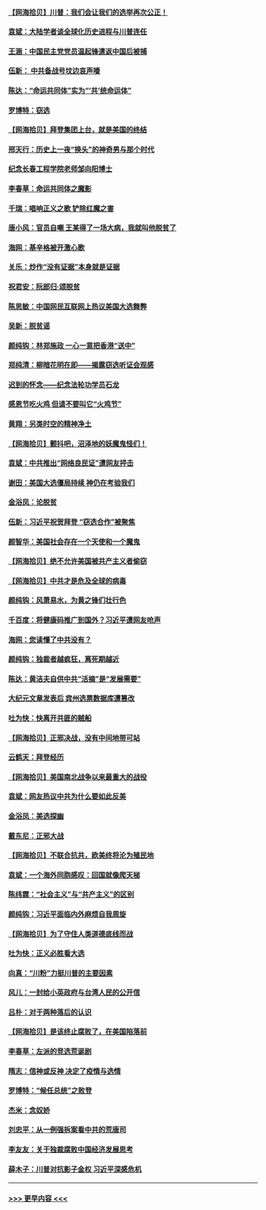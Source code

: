 #### [【网海拾贝】川普：我们会让我们的选举再次公正！](../pages/nsc993/n12594930.md?t=12041602) 
#### [袁斌：大陆学者谈全球化历史进程与川普连任](../pages/nsc993/n12594690.md?t=12041602) 
#### [王涵：中国民主党党员温起锋遣返中国后被捕](../pages/nsc993/n12594540.md?t=12041602) 
#### [伍新： 中共备战号坟边哀声嚎](../pages/nsc993/n12593086.md?t=12041602) 
#### [陈达：“命运共同体”实为“‘共’统命运体”](../pages/nsc993/n12590865.md?t=12041602) 
#### [罗博特：窃选](../pages/nsc993/n12590619.md?t=12041602) 
#### [【网海拾贝】拜登集团上台，就是美国的终结](../pages/nsc993/n12589725.md?t=12041602) 
#### [邢天行：历史上一夜“换头”的神奇男与那个时代](../pages/nsc993/n12589424.md?t=12041602) 
#### [纪念长春工程学院老师邹向阳博士](../pages/nsc993/n12585390.md?t=12041602) 
#### [李春草：命运共同体之魔影](../pages/nsc993/n12585026.md?t=12041602) 
#### [千瑞：唱响正义之歌 铲除红魔之害](../pages/nsc993/n12585002.md?t=12041602) 
#### [唐小风：官员自嘲 王某得了一场大病，我就叫他脱贫了](../pages/nsc993/n12584981.md?t=12041602) 
#### [海网：基辛格被开激心歌](../pages/nsc993/n12584946.md?t=12041602) 
#### [关乐：炒作“没有证据”本身就是证据](../pages/nsc993/n12583146.md?t=12041602) 
#### [祝君安：阮郎归‧颂脱贫](../pages/nsc993/n12583119.md?t=12041602) 
#### [陈思敏：中国网民互联网上热议美国大选舞弊](../pages/nsc993/n12582845.md?t=12041602) 
#### [吴新：脱贫谣](../pages/nsc993/n12580839.md?t=12041602) 
#### [颜纯钩：林郑施政 一心一意把香港“送中”](../pages/nsc993/n12580805.md?t=12041602) 
#### [郑纯清：柳暗花明在即——揭露窃选听证会观感](../pages/nsc993/n12580795.md?t=12041602) 
#### [迟到的怀念——纪念法轮功学员石龙](../pages/nsc993/n12580245.md?t=12041602) 
#### [感恩节吃火鸡  但请不要叫它“火鸡节”](../pages/nsc993/n12580252.md?t=12041602) 
#### [黄翔：另类时空的精神净土](../pages/nsc993/n12578638.md?t=12041602) 
#### [【网海拾贝】颤抖吧，沼泽地的妖魔鬼怪们！](../pages/nsc993/n12578552.md?t=12041602) 
#### [袁斌：中共推出“网络良民证”遭网友抨击](../pages/nsc993/n12578511.md?t=12041602) 
#### [谢田：美国大选僵局持续 神仍在考验我们](../pages/nsc993/n12577432.md?t=12041602) 
#### [金浴凤：论脱贫](../pages/nsc993/n12576386.md?t=12041602) 
#### [伍新：习近平祝贺拜登 “窃选合作”被聚焦](../pages/nsc993/n12576358.md?t=12041602) 
#### [颜智华：美国社会存在一个天使和一个魔鬼](../pages/nsc993/n12574299.md?t=12041602) 
#### [【网海拾贝】绝不允许美国被共产主义者偷窃](../pages/nsc993/n12573396.md?t=12041602) 
#### [【网海拾贝】中共才是危及全球的病毒](../pages/nsc993/n12571204.md?t=12041602) 
#### [颜纯钩：风萧易水，为黄之锋们壮行色](../pages/nsc993/n12571487.md?t=12041602) 
#### [千百度：将健康码推广到国外？习近平遭网友呛声](../pages/nsc993/n12570808.md?t=12041602) 
#### [海网：您读懂了中共没有？](../pages/nsc993/n12570487.md?t=12041602) 
#### [颜纯钩：独裁者越疯狂，离死期越近](../pages/nsc993/n12569055.md?t=12041602) 
#### [陈达：黄洁夫自供中共“活摘”是“发展需要”](../pages/nsc993/n12568541.md?t=12041602) 
#### [大纪元文章发表后 宾州选票数据库遭篡改](../pages/nsc993/n12568105.md?t=12041602) 
#### [吐为快：快离开共匪的贼船](../pages/nsc993/n12568462.md?t=12041602) 
#### [【网海拾贝】正邪决战，没有中间地带可站](../pages/nsc993/n12568439.md?t=12041602) 
#### [云鹤天：拜登经历](../pages/nsc993/n12567294.md?t=12041602) 
#### [【网海拾贝】美国南北战争以来最重大的战役](../pages/nsc993/n12567247.md?t=12041602) 
#### [袁斌：网友热议中共为什么要如此反美](../pages/nsc993/n12567162.md?t=12041602) 
#### [金浴凤：美选探幽](../pages/nsc993/n12567147.md?t=12041602) 
#### [戴东尼：正邪大战](../pages/nsc993/n12567033.md?t=12041602) 
#### [【网海拾贝】不联合抗共，欧美终将沦为殖民地](../pages/nsc993/n12565068.md?t=12041602) 
#### [袁斌：一个海外同胞感叹：回国就像爬天梯](../pages/nsc993/n12564986.md?t=12041602) 
#### [陈纬霆：“社会主义”与“共产主义”的区别](../pages/nsc993/n12562417.md?t=12041602) 
#### [颜纯钩：习近平面临内外麻烦自我周旋](../pages/nsc993/n12563356.md?t=12041602) 
#### [【网海拾贝】为了守住人类道德底线而战](../pages/nsc993/n12562542.md?t=12041602) 
#### [吐为快：正义必胜看大选](../pages/nsc993/n12561967.md?t=12041602) 
#### [向真：“川粉”力挺川普的主要因素](../pages/nsc993/n12560774.md?t=12041602) 
#### [风儿：一封给小英政府与台湾人民的公开信](../pages/nsc993/n12560581.md?t=12041602) 
#### [吕朴：对于两种落后的认识](../pages/nsc993/n12560492.md?t=12041602) 
#### [【网海拾贝】是该终止腐败了，在美国陷落前](../pages/nsc993/n12559936.md?t=12041602) 
#### [李春草：左派的竞选荒诞剧](../pages/nsc993/n12558380.md?t=12041602) 
#### [隋志：信神或反神 决定了疫情与选情](../pages/nsc993/n12558255.md?t=12041602) 
#### [罗博特：“候任总统”之败登](../pages/nsc993/n12558189.md?t=12041602) 
#### [杰米：念奴娇](../pages/nsc993/n12558174.md?t=12041602) 
#### [刘忠平：从一例强拆案看中共的荒唐司](../pages/nsc993/n12558036.md?t=12041602) 
#### [李友友：关于独裁腐败中国经济发展思考](../pages/nsc993/n12558004.md?t=12041602) 
#### [薛木子：川普对抗影子金权 习近平深感危机](../pages/nsc993/n12557342.md?t=12041602) 

----
#### [ >>> 更早内容 <<< ](../indexes/nsc993-earlier.md)
